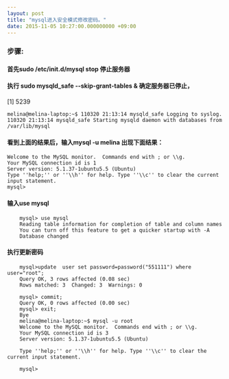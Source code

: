 ```yaml
---
layout: post
title: "mysql进入安全模式修改密码。"
date: 2015-11-05 10:27:00.000000000 +09:00
---
```


### 步骤:
#### 首先sudo /etc/init.d/mysql stop 停止服务器
#### 执行 sudo mysqld_safe --skip-grant-tables &  确定服务器已停止，
[1] 5239

```
melina@melina-laptop:~$ 110320 21:13:14 mysqld_safe Logging to syslog.
110320 21:13:14 mysqld_safe Starting mysqld daemon with databases from /var/lib/mysql
```
#### 看到上面的结果后，输入mysql -u melina  出现下面结果：
```
Welcome to the MySQL monitor.  Commands end with ; or \\g.
Your MySQL connection id is 1
Server version: 5.1.37-1ubuntu5.5 (Ubuntu)
Type ''help;'' or ''\\h'' for help. Type ''\\c'' to clear the current input statement.
mysql>
```
#### 输入use mysql
```
    mysql> use mysql
    Reading table information for completion of table and column names
    You can turn off this feature to get a quicker startup with -A
    Database changed
```
#### 执行更新密码
```
    mysql>update  user set password=password("551111") where user="root";
    Query OK, 3 rows affected (0.08 sec)
    Rows matched: 3  Changed: 3  Warnings: 0
    
    mysql> commit;
    Query OK, 0 rows affected (0.00 sec)
    mysql> exit;
    Bye
    melina@melina-laptop:~$ mysql -u root
    Welcome to the MySQL monitor.  Commands end with ; or \\g.
    Your MySQL connection id is 3
    Server version: 5.1.37-1ubuntu5.5 (Ubuntu)
    
    Type ''help;'' or ''\\h'' for help. Type ''\\c'' to clear the current input statement.
    
    mysql>
```


